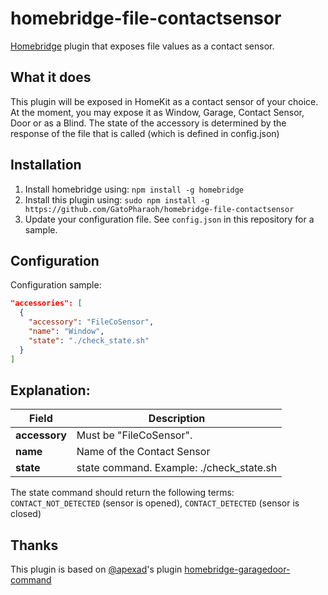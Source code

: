 # homebridge-file-contactsensor
[Homebridge](https://github.com/nfarina/homebridge) plugin that exposes file values as a contact sensor.

## What it does

This plugin will be exposed in HomeKit as a contact sensor of your choice. At the moment, you may expose it as Window, Garage, Contact Sensor, Door or as a Blind. The state of the accessory is determined by the response of the file that is called (which is defined in config.json)

## Installation

1. Install homebridge using: `npm install -g homebridge`
2. Install this plugin using: `sudo npm install -g https://github.com/GatoPharaoh/homebridge-file-contactsensor`
3. Update your configuration file. See `config.json` in this repository for a sample.

## Configuration

Configuration sample:

```json
"accessories": [
  {
    "accessory": "FileCoSensor",
    "name": "Window",
    "state": "./check_state.sh"
  }
]

```
## Explanation:

Field                   | Description
------------------------|------------
**accessory**           | Must be "FileCoSensor".
**name**                | Name of the Contact Sensor
**state**               | state command.  Example: ./check_state.sh

The state command should return the following terms: `CONTACT_NOT_DETECTED` (sensor is opened), `CONTACT_DETECTED` (sensor is closed)


## Thanks

This plugin is based on [@apexad](https://github.com/apexad/)'s plugin [homebridge-garagedoor-command](https://github.com/apexad/homebridge-garagedoor-command)
